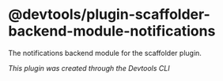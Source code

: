 # @devtools/plugin-scaffolder-backend-module-notifications

The notifications backend module for the scaffolder plugin.

_This plugin was created through the Devtools CLI_
